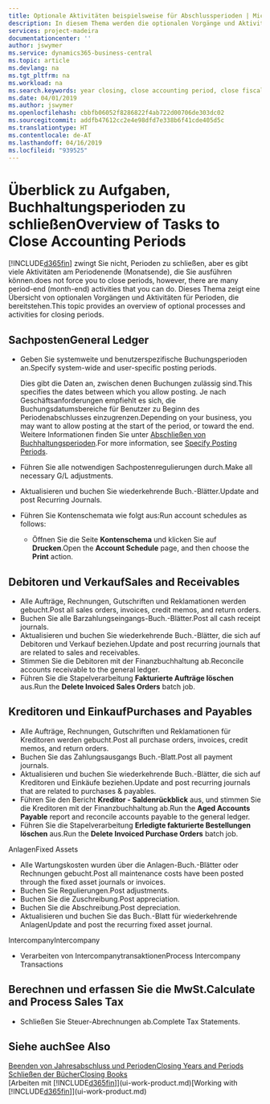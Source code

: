 ```yaml
---
title: Optionale Aktivitäten beispielsweise für Abschlussperioden | Microsoft Docs
description: In diesem Thema werden die optionalen Vorgänge und Aktivitäten Abschlussbuchhaltungsperioden in  Business Central dargelegt.
services: project-madeira
documentationcenter: ''
author: jswymer
ms.service: dynamics365-business-central
ms.topic: article
ms.devlang: na
ms.tgt_pltfrm: na
ms.workload: na
ms.search.keywords: year closing, close accounting period, close fiscal year, aging, creditor payments, vendor payments
ms.date: 04/01/2019
ms.author: jswymer
ms.openlocfilehash: cbbfb06052f8286822f4ab722d00706de303dc02
ms.sourcegitcommit: addfb47612cc2e4e98dfd7e338b6f41cde405d5c
ms.translationtype: HT
ms.contentlocale: de-AT
ms.lasthandoff: 04/16/2019
ms.locfileid: "939525"
---
```

# <a name="overview-of-tasks-to-close-accounting-periods"></a><span data-ttu-id="f34e2-103">Überblick zu Aufgaben, Buchhaltungsperioden zu schließen</span><span class="sxs-lookup"><span data-stu-id="f34e2-103">Overview of Tasks to Close Accounting Periods</span></span>
[!INCLUDE[d365fin](includes/d365fin_md.md)] <span data-ttu-id="f34e2-104">zwingt Sie nicht, Perioden zu schließen, aber es gibt viele Aktivitäten am Periodenende (Monatsende), die Sie ausführen können.</span><span class="sxs-lookup"><span data-stu-id="f34e2-104">does not force you to close periods, however, there are many period-end (month-end) activities that you can do.</span></span> <span data-ttu-id="f34e2-105">Dieses Thema zeigt eine Übersicht von optionalen Vorgängen und Aktivitäten für Perioden, die bereitstehen.</span><span class="sxs-lookup"><span data-stu-id="f34e2-105">This topic provides an overview of optional processes and activities for closing periods.</span></span>  

## <a name="general-ledger"></a><span data-ttu-id="f34e2-106">Sachposten</span><span class="sxs-lookup"><span data-stu-id="f34e2-106">General Ledger</span></span>
* <span data-ttu-id="f34e2-107">Geben Sie systemweite und benutzerspezifische Buchungsperioden an.</span><span class="sxs-lookup"><span data-stu-id="f34e2-107">Specify system-wide and user-specific posting periods.</span></span>  

    <span data-ttu-id="f34e2-108">Dies gibt die Daten an, zwischen denen Buchungen zulässig sind.</span><span class="sxs-lookup"><span data-stu-id="f34e2-108">This specifies the dates between which you allow posting.</span></span> <span data-ttu-id="f34e2-109">Je nach Geschäftsanforderungen empfiehlt es sich, die Buchungsdatumsbereiche für Benutzer zu Beginn des Periodenabschlusses einzugrenzen.</span><span class="sxs-lookup"><span data-stu-id="f34e2-109">Depending on your business, you may want to allow posting at the start of the period, or toward the end.</span></span> <span data-ttu-id="f34e2-110">Weitere Informationen finden Sie unter [Abschließen von Buchhaltungsperioden](finance-how-specify-posting-periods.md).</span><span class="sxs-lookup"><span data-stu-id="f34e2-110">For more information, see [Specify Posting Periods](finance-how-specify-posting-periods.md).</span></span>  
* <span data-ttu-id="f34e2-111">Führen Sie alle notwendigen Sachpostenregulierungen durch.</span><span class="sxs-lookup"><span data-stu-id="f34e2-111">Make all necessary G/L adjustments.</span></span>  
* <span data-ttu-id="f34e2-112">Aktualisieren und buchen Sie wiederkehrende Buch.-Blätter.</span><span class="sxs-lookup"><span data-stu-id="f34e2-112">Update and post Recurring Journals.</span></span>  
  <!--* Process Consolidations-->
* <span data-ttu-id="f34e2-113">Führen Sie Kontenschemata wie folgt aus:</span><span class="sxs-lookup"><span data-stu-id="f34e2-113">Run account schedules as follows:</span></span>  
  * <span data-ttu-id="f34e2-114">Öffnen Sie die Seite **Kontenschema** und klicken Sie auf **Drucken**.</span><span class="sxs-lookup"><span data-stu-id="f34e2-114">Open the **Account Schedule** page, and then choose the **Print** action.</span></span>  

## <a name="sales-and-receivables"></a><span data-ttu-id="f34e2-115">Debitoren und Verkauf</span><span class="sxs-lookup"><span data-stu-id="f34e2-115">Sales and Receivables</span></span>
* <span data-ttu-id="f34e2-116">Alle Aufträge, Rechnungen, Gutschriften und Reklamationen werden gebucht.</span><span class="sxs-lookup"><span data-stu-id="f34e2-116">Post all sales orders, invoices, credit memos, and return orders.</span></span>  
* <span data-ttu-id="f34e2-117">Buchen Sie alle Barzahlungseingangs-Buch.-Blätter.</span><span class="sxs-lookup"><span data-stu-id="f34e2-117">Post all cash receipt journals.</span></span>  
* <span data-ttu-id="f34e2-118">Aktualisieren und buchen Sie wiederkehrende Buch.-Blätter, die sich auf Debitoren und Verkauf beziehen.</span><span class="sxs-lookup"><span data-stu-id="f34e2-118">Update and post recurring journals that are related to sales and receivables.</span></span>  
* <span data-ttu-id="f34e2-119">Stimmen Sie die Debitoren mit der Finanzbuchhaltung ab.</span><span class="sxs-lookup"><span data-stu-id="f34e2-119">Reconcile accounts receivable to the general ledger.</span></span>  
* <span data-ttu-id="f34e2-120">Führen Sie die Stapelverarbeitung **Fakturierte Aufträge löschen** aus.</span><span class="sxs-lookup"><span data-stu-id="f34e2-120">Run the **Delete Invoiced Sales Orders** batch job.</span></span>  

## <a name="purchases-and-payables"></a><span data-ttu-id="f34e2-121">Kreditoren und Einkauf</span><span class="sxs-lookup"><span data-stu-id="f34e2-121">Purchases and Payables</span></span>
* <span data-ttu-id="f34e2-122">Alle Aufträge, Rechnungen, Gutschriften und Reklamationen für Kreditoren werden gebucht.</span><span class="sxs-lookup"><span data-stu-id="f34e2-122">Post all purchase orders, invoices, credit memos, and return orders.</span></span>  
* <span data-ttu-id="f34e2-123">Buchen Sie das Zahlungsausgangs Buch.-Blatt.</span><span class="sxs-lookup"><span data-stu-id="f34e2-123">Post all payment journals.</span></span>  
* <span data-ttu-id="f34e2-124">Aktualisieren und buchen Sie wiederkehrende Buch.-Blätter, die sich auf Kreditoren und Einkäufe beziehen.</span><span class="sxs-lookup"><span data-stu-id="f34e2-124">Update and post recurring journals that are related to purchases & payables.</span></span>  
* <span data-ttu-id="f34e2-125">Führen Sie den Bericht **Kreditor - Saldenrückblick** aus, und stimmen Sie die Kreditoren mit der Finanzbuchhaltung ab.</span><span class="sxs-lookup"><span data-stu-id="f34e2-125">Run the **Aged Accounts Payable** report and reconcile accounts payable to the general ledger.</span></span>  
* <span data-ttu-id="f34e2-126">Führen Sie die Stapelverarbeitung **Erledigte fakturierte Bestellungen löschen** aus.</span><span class="sxs-lookup"><span data-stu-id="f34e2-126">Run the **Delete Invoiced Purchase Orders** batch job.</span></span>  

<span data-ttu-id="f34e2-127">Anlagen</span><span class="sxs-lookup"><span data-stu-id="f34e2-127">Fixed Assets</span></span>
* <span data-ttu-id="f34e2-128">Alle Wartungskosten wurden über die Anlagen-Buch.-Blätter oder Rechnungen gebucht.</span><span class="sxs-lookup"><span data-stu-id="f34e2-128">Post all maintenance costs have been posted through the fixed asset journals or invoices.</span></span>
* <span data-ttu-id="f34e2-129">Buchen Sie Regulierungen.</span><span class="sxs-lookup"><span data-stu-id="f34e2-129">Post adjustments.</span></span>
* <span data-ttu-id="f34e2-130">Buchen Sie die Zuschreibung.</span><span class="sxs-lookup"><span data-stu-id="f34e2-130">Post appreciation.</span></span>
* <span data-ttu-id="f34e2-131">Buchen Sie die Abschreibung.</span><span class="sxs-lookup"><span data-stu-id="f34e2-131">Post depreciation.</span></span>
* <span data-ttu-id="f34e2-132">Aktualisieren und buchen Sie das Buch.-Blatt für wiederkehrende Anlagen</span><span class="sxs-lookup"><span data-stu-id="f34e2-132">Update and post the recurring fixed asset journal.</span></span>

<span data-ttu-id="f34e2-133">Intercompany</span><span class="sxs-lookup"><span data-stu-id="f34e2-133">Intercompany</span></span>
* <span data-ttu-id="f34e2-134">Verarbeiten von Intercompanytransaktionen</span><span class="sxs-lookup"><span data-stu-id="f34e2-134">Process Intercompany Transactions</span></span>

## <a name="calculate-and-process-sales-tax"></a><span data-ttu-id="f34e2-135">Berechnen und erfassen Sie die MwSt.</span><span class="sxs-lookup"><span data-stu-id="f34e2-135">Calculate and Process Sales Tax</span></span>
* <span data-ttu-id="f34e2-136">Schließen Sie Steuer-Abrechnungen ab.</span><span class="sxs-lookup"><span data-stu-id="f34e2-136">Complete Tax Statements.</span></span>  

## <a name="see-also"></a><span data-ttu-id="f34e2-137">Siehe auch</span><span class="sxs-lookup"><span data-stu-id="f34e2-137">See Also</span></span>
[<span data-ttu-id="f34e2-138">Beenden von Jahresabschluss und Perioden</span><span class="sxs-lookup"><span data-stu-id="f34e2-138">Closing Years and Periods</span></span>](year-close-years-periods.md)  
[<span data-ttu-id="f34e2-139">Schließen der Bücher</span><span class="sxs-lookup"><span data-stu-id="f34e2-139">Closing Books</span></span>](year-close-books.md)  
<span data-ttu-id="f34e2-140">[Arbeiten mit [!INCLUDE[d365fin](includes/d365fin_md.md)]](ui-work-product.md)</span><span class="sxs-lookup"><span data-stu-id="f34e2-140">[Working with [!INCLUDE[d365fin](includes/d365fin_md.md)]](ui-work-product.md)</span></span>
